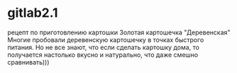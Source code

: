 # gitlab2.1 
рецепт по приготовлению картошки
Золотая картошечка "Деревенская"
Многие пробовали деревенскую картошечку в точках быстрого питания. Но не все знают, что если сделать картошку дома, то получается настолько вкусно и натурально, что даже смешно сравнивать)))
